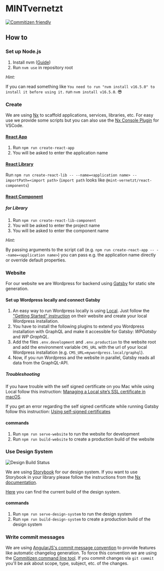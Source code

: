 # MINTvernetzt

[![Commitizen friendly](https://img.shields.io/badge/commitizen-friendly-brightgreen.svg)](http://commitizen.github.io/cz-cli/)

## How to

### Set up Node.js

1. Install nvm ([Guide](https://github.com/nvm-sh/nvm#installing-and-updating))
2. Run `nvm use` in repository root

_Hint:_

If you can read something like `You need to run "nvm install v16.5.0" to install it before using it.` run `nvm install v16.5.0`. 😎

### Create

We are using [Nx](https://nx.dev/) to scaffold applications, services, libraries, etc. For easy use we provide some scripts but you can also use the [Nx Console Plugin](https://marketplace.visualstudio.com/items?itemName=nrwl.angular-console) for VSCode.

#### [React App](https://nx.dev/latest/react/react/application#nrwlreactapplication)

1. Run `npm run create-react-app`
2. You will be asked to enter the application name

#### [React Library](https://nx.dev/latest/react/react/library#nrwlreactlibrary)

Run `npm run create-react-lib -- --name=<application name> --importPath=<import path>` (`import path` looks like `@mint-vernetzt/react-components`)

#### [React Component](https://nx.dev/latest/react/react/library#nrwlreactlibrary)

##### for Library

1. Run `npm run create-react-lib-component`
2. You will be asked to enter the project name
3. You will be asked to enter the component name

_Hint:_

By passing arguments to the script call (e.g. `npm run create-react-app -- --name=<application name>`) you can pass e.g. the application name directly or override default properties.

### Website

For our website we are Wordpress for backend using [Gatsby](https://www.gatsbyjs.com/) for static site generation.

#### Set up Wordpress locally and connect Gatsby

1. An easy way to run Wordpress locally is using [Local](https://localwp.com/). Just follow the ["Getting Started" instruction](https://localwp.com/help-docs/getting-started/installing-local/) on their website and create your local Wordpress installation.
2. You have to install the following plugins to extend you Wordpress installation with GraphQL and make it accessible for Gatsby: _WPGatsby_ and _WP GraphQL_.
3. Add the files `.env.development` and `.env.production` to the website root and add the environment variable `CMS_URL` with the url of your local Wordpress installation (e.g. `CMS_URL=mywordpress.local/graphql`).
4. Now, if you run Wordpress and the website in parallel, Gatsby reads all data from the GraphQL-API.

##### Troubleshooting

If you have trouble with the self signed certificate on you Mac while using Local follow this instruction: [Managing a Local site’s SSL certificate in macOS](https://localwp.com/help-docs/ssl/managing-local-sites-ssl-certificate-in-macos/).

If you get an error regarding the self signed certificate while running Gatsby follow this instruction: [Using self-signed certificates](https://github.com/gatsbyjs/gatsby/blob/master/packages/gatsby-source-wordpress/docs/tutorials/using-self-signed-certificates.md)

#### commands

1. Run `npm run serve-website` to run the website for development
2. Run `npm run build-website` to create a production build of the website

### Use Design System

![Design Build Status](https://github.com/mint-vernetzt/mint-vernetzt/workflows/Design%20System/badge.svg)

We are using [Storybook](https://storybook.js.org/) for our design system. If you want to use Storybook in your library please follow the instructions from the [Nx documentation](https://nx.dev/latest/react/storybook/overview#storybook).

[Here](https://design.mint-vernetzt.de/) you can find the current build of the design system.

#### commands

1. Run `npm run serve-design-system` to run the design system
2. Run `npm run build-design-system` to create a production build of the design system

### Write commit messages

We are using [AngularJS's commit message convention](https://github.com/angular/angular.js/blob/master/DEVELOPERS.md#commits) to provide features like automatic changelog generation. To force this convention we are using the [Commitizen command line tool](https://github.com/commitizen/cz-cli). If you commit changes via `git commit` you'll be ask about scope, type, subject, etc. of the changes.
